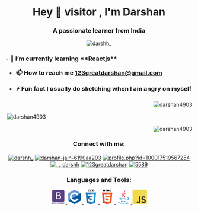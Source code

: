 <h1 align="center">Hey 👋 visitor , I'm Darshan</h1>
<h3 align="center">A passionate learner from India</h3>



<p align="center"> <a href="https://twitter.com/darshh_" target="blank"><img src="https://img.shields.io/twitter/follow/darshh_?logo=twitter&style=for-the-badge" alt="darshh_" /></a> </p>
<h3>
- 🌱 I’m currently learning **Reactjs**

- 📫 How to reach me **123greatdarshan@gmail.com**

- ⚡ Fun fact **I usually do sketching when I am angry on myself**
  </h3>




<p align = "right" background-color = "black"><img align="center" src="https://github-readme-stats.vercel.app/api/top-langs?username=darshan4903&show_icons=true&locale=en&layout=compact" alt="darshan4903" /></p>

<p align = "left">&nbsp;<img align="center" src="https://github-readme-stats.vercel.app/api?username=darshan4903&show_icons=true&locale=en" alt="darshan4903" /></p>

<p align = "right"><img align="center" src="https://github-readme-streak-stats.herokuapp.com/?user=darshan4903&" alt="darshan4903" /></p>


<h3 align="center">Connect with me:</h3>
<p align="center">
<a href="https://twitter.com/darshh_" target="blank"><img align="center" src="https://raw.githubusercontent.com/rahuldkjain/github-profile-readme-generator/master/src/images/icons/Social/twitter.svg" alt="darshh_" height="30" width="40" /></a>
<a href="https://linkedin.com/in/darshan-jain-6190aa203" target="blank"><img align="center" src="https://raw.githubusercontent.com/rahuldkjain/github-profile-readme-generator/master/src/images/icons/Social/linked-in-alt.svg" alt="darshan-jain-6190aa203" height="30" width="40" /></a>
<a href="https://fb.com/profile.php?id=100017519567254" target="blank"><img align="center" src="https://raw.githubusercontent.com/rahuldkjain/github-profile-readme-generator/master/src/images/icons/Social/facebook.svg" alt="profile.php?id=100017519567254" height="30" width="40" /></a>
<a href="https://instagram.com/_._darshh" target="blank"><img align="center" src="https://raw.githubusercontent.com/rahuldkjain/github-profile-readme-generator/master/src/images/icons/Social/instagram.svg" alt="_._darshh" height="30" width="40" /></a>
<a href="https://www.hackerrank.com/123greatdarshan" target="blank"><img align="center" src="https://raw.githubusercontent.com/rahuldkjain/github-profile-readme-generator/master/src/images/icons/Social/hackerrank.svg" alt="123greatdarshan" height="30" width="40" /></a>
<a href="https://discord.gg/5589" target="blank"><img align="center" src="https://raw.githubusercontent.com/rahuldkjain/github-profile-readme-generator/master/src/images/icons/Social/discord.svg" alt="5589" height="30" width="40" /></a>
</p>

<h3 align="center">Languages and Tools:</h3>
<p align="center"> <a href="https://getbootstrap.com" target="_blank"> <img src="https://raw.githubusercontent.com/devicons/devicon/master/icons/bootstrap/bootstrap-plain-wordmark.svg" alt="bootstrap" width="40" height="40"/> </a> <a href="https://www.cprogramming.com/" target="_blank"> <img src="https://raw.githubusercontent.com/devicons/devicon/master/icons/c/c-original.svg" alt="c" width="40" height="40"/> </a> <a href="https://www.w3schools.com/css/" target="_blank"> <img src="https://raw.githubusercontent.com/devicons/devicon/master/icons/css3/css3-original-wordmark.svg" alt="css3" width="40" height="40"/> </a> <a href="https://www.w3.org/html/" target="_blank"> <img src="https://raw.githubusercontent.com/devicons/devicon/master/icons/html5/html5-original-wordmark.svg" alt="html5" width="40" height="40"/> </a> <a href="https://www.java.com" target="_blank"> <img src="https://raw.githubusercontent.com/devicons/devicon/master/icons/java/java-original.svg" alt="java" width="40" height="40"/> </a> <a href="https://developer.mozilla.org/en-US/docs/Web/JavaScript" target="_blank"> <img src="https://raw.githubusercontent.com/devicons/devicon/master/icons/javascript/javascript-original.svg" alt="javascript" width="40" height="40"/> </a> </p>


